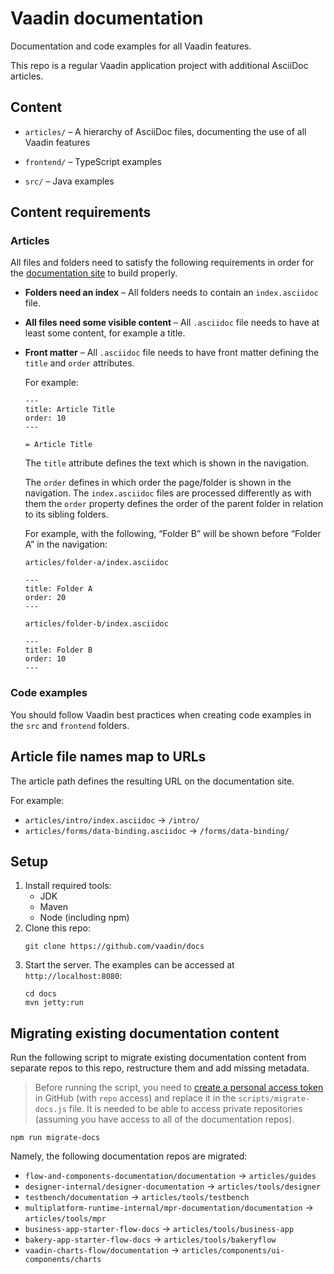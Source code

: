 # Vaadin documentation

Documentation and code examples for all Vaadin features.

This repo is a regular Vaadin application project with additional AsciiDoc articles.

## Content

- `articles/` – A hierarchy of AsciiDoc files, documenting the use of all Vaadin features

- `frontend/` – TypeScript examples

- `src/` – Java examples


## Content requirements

### Articles

All files and folders need to satisfy the following requirements in order for the [documentation site](https://github.com/vaadin/docs-app) to build properly.

- **Folders need an index** – All folders needs to contain an `index.asciidoc` file.

- **All files need some visible content** – All `.asciidoc` file needs to have at least some content, for example a title.

- **Front matter** – All `.asciidoc` file needs to have front matter defining the `title` and `order` attributes.

   For example:

   ```
   ---
   title: Article Title
   order: 10
   ---

   = Article Title
   ```

   The `title` attribute defines the text which is shown in the navigation.

   The `order` defines in which order the page/folder is shown in the navigation. The `index.asciidoc` files are processed differently as with them the `order` property defines the order of the parent folder in relation to its sibling folders.

   For example, with the following, “Folder B” will be shown before “Folder A” in the navigation:

   `articles/folder-a/index.asciidoc`
   ```
   ---
   title: Folder A
   order: 20
   ---
   ```
   `articles/folder-b/index.asciidoc`
   ```
   ---
   title: Folder B
   order: 10
   ---
   ```

### Code examples

You should follow Vaadin best practices when creating code examples in the `src` and `frontend` folders.

## Article file names map to URLs

The article path defines the resulting URL on the documentation site.

For example:
- `articles/intro/index.asciidoc` → `/intro/`
- `articles/forms/data-binding.asciidoc` → `/forms/data-binding/`


## Setup

1. Install required tools:
   - JDK
   - Maven
   - Node (including npm)
1. Clone this repo:
   ```
   git clone https://github.com/vaadin/docs
   ```
1. Start the server. The examples can be accessed at `http://localhost:8080`:
   ```
   cd docs
   mvn jetty:run
   ```


## Migrating existing documentation content

Run the following script to migrate existing documentation content from separate repos to this repo, restructure them and add missing metadata.

> Before running the script, you need to [create a personal access token](https://help.github.com/en/github/authenticating-to-github/creating-a-personal-access-token-for-the-command-line) in GitHub (with `repo` access) and replace it in the `scripts/migrate-docs.js` file. It is needed to be able to access private repositories (assuming you have access to all of the documentation repos).

```
npm run migrate-docs
```

Namely, the following documentation repos are migrated:

- `flow-and-components-documentation/documentation` → `articles/guides`
- `designer-internal/designer-documentation` → `articles/tools/designer`
- `testbench/documentation` → `articles/tools/testbench`
- `multiplatform-runtime-internal/mpr-documentation/documentation` → `articles/tools/mpr`
- `business-app-starter-flow-docs` → `articles/tools/business-app`
- `bakery-app-starter-flow-docs` → `articles/tools/bakeryflow`
- `vaadin-charts-flow/documentation` → `articles/components/ui-components/charts`

